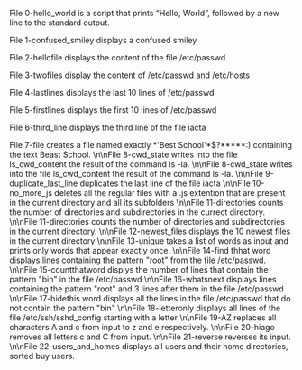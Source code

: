 File 0-hello_world is a script that prints “Hello, World”, followed by a new line to the standard output.

File 1-confused_smiley displays a confused smiley


File 2-hellofile displays the content of the file /etc/passwd.


File 3-twofiles display the content of /etc/passwd and /etc/hosts


File 4-lastlines displays the last 10 lines of /etc/passwd


File 5-firstlines displays the first 10 lines of /etc/passwd


File 6-third_line displays the third line of the file iacta


File 7-file creates a file named exactly \*\'Best School\'\*$\?\*\*\*\*\*:) containing the text Beast School. 
\n\nFile 8-cwd_state writes into the file ls_cwd_content the result of the command ls -la.
\n\nFile 8-cwd_state writes into the file ls_cwd_content the result of the command ls -la.
\n\nFile 9-duplicate_last_line duplicates the last line of the file iacta
\n\nFile 10-no_more_js deletes all the regular files with a .js extention that are present in the current directory and all its subfolders
\n\nFile 11-directories counts the number of directories and subdirectories in the currect directory.
\n\nFile 11-directories counts the number of directories and subdirectories in the current directory.
\n\nFile 12-newest_files displays the 10 newest files in the current directory
\n\nFile 13-unique takes a list of words as input and prints only words that appear exactly once.
\n\nFile 14-find thhat word displays lines containing the pattern "root" from the file /etc/passwd.
\n\nFile 15-countthatword displys the number of lines that contain the pattern "bin" in the file /etc/passwd
\n\nFile 16-whatsnext displays lines containing the pattern "root" and 3 lines after them in the file /etc/passwd
\n\nFile 17-hidethis word displays all the lines in the file /etc/passwd that do not contain the pattern "bin"
\n\nFile 18-letteronly displays all lines of the file /etc/ssh/sshd_config starting with a letter
\n\nFile 19-AZ replaces all characters A and c from input to z and e respectively.
\n\nFile 20-hiago removes all letters c and C from input.
 \n\nFile 21-reverse reverses its input.
\n\nFile 22-users_and_homes displays all users and their home directories, sorted buy users.

